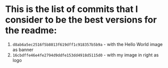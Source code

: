 # This is the list of commits that I consider to be the best versions for the readme:

1. ```d8ab6a5ec2516f5b8013f619dff1c918357b5b9a``` - with the Hello World image as banner
2. ```16cbdffe46e4fe2794d9ddfe153dd4918d5115d0``` - with my image in right as logo
